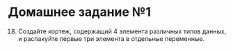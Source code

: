 # Домашнее задание №1
18.	Создайте кортеж, содержащий 4 элемента различных типов данных, и распакуйте первые три элемента в отдельные переменные.